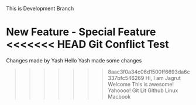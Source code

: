 This is Development Branch

New Feature - Special Feature
<<<<<<< HEAD
Git Conflict Test
=======
Changes made by Yash
Hello Yash made some changes
>>>>>>> 8aac3f0a34c06d1500ff6693da6c337bfc546269
Hi,
I am Jagrut
Welcome
This is awesome!
Yahoooo!
Git Lit
Github
Linux
Macbook
